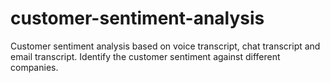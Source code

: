 # customer-sentiment-analysis
Customer sentiment analysis based on voice transcript, chat transcript and email transcript. Identify the customer sentiment against different companies. 
